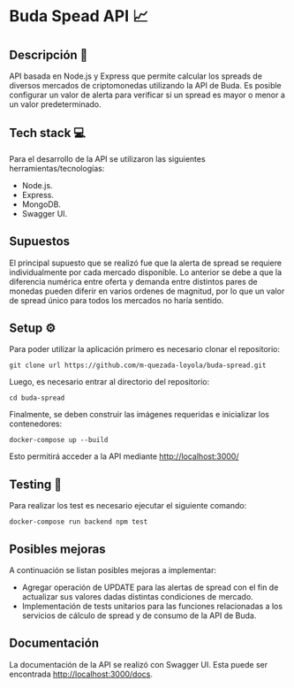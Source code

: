 # Buda Spead API 📈

## Descripción 📖

API basada en Node.js y Express que permite calcular los spreads de diversos mercados de criptomonedas utilizando la API de Buda. Es posible configurar un valor de alerta para verificar si un spread es mayor o menor a un valor predeterminado.

## Tech stack 💻

Para el desarrollo de la API se utilizaron las siguientes herramientas/tecnologías:

- Node.js.
- Express.
- MongoDB.
- Swagger UI.

## Supuestos

El principal supuesto que se realizó fue que la alerta de spread se requiere individualmente por cada mercado disponible. Lo anterior se debe a que la diferencia numérica entre oferta y demanda entre distintos pares de monedas pueden diferir en varios ordenes de magnitud, por lo que un valor de spread único para todos los mercados no haría sentido.

## Setup ⚙️

Para poder utilizar la aplicación primero es necesario clonar el repositorio:

```
git clone url https://github.com/m-quezada-loyola/buda-spread.git
```
Luego, es necesario entrar al directorio del repositorio:

```
cd buda-spread
```

Finalmente, se deben construir las imágenes requeridas e inicializar los contenedores:

```
docker-compose up --build
```

Esto permitirá acceder a la API mediante [http://localhost:3000/](http://localhost:3000/)

## Testing 🧪

Para realizar los test es necesario ejecutar el siguiente comando:

```
docker-compose run backend npm test
```

## Posibles mejoras

A continuación se listan posibles mejoras a implementar:

- Agregar operación de UPDATE para las alertas de spread con el fin de actualizar sus valores dadas distintas condiciones de mercado.
- Implementación de tests unitarios para las funciones relacionadas a los servicios de cálculo de spread y de consumo de la API de Buda.

## Documentación

La documentación de la API se realizó con Swagger UI. Esta puede ser encontrada [http://localhost:3000/docs](http://localhost:3000/docs).
